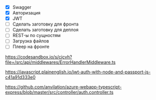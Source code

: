 - [x] Swagger
- [x] Авторизация
- [x] JWT
- [ ] Сделать заготовку для фронта
- [ ] Сделать заготовку для деплоя
- [ ] REST-ы по сущностям
- [ ] Загрузка файлов
- [ ] Плеер на фронте

https://codesandbox.io/s/cjcvh?file=/src/api/middlewares/ErrorHandlerMiddleware.ts

https://javascript.plainenglish.io/jwt-auth-with-node-and-passport-js-c41a91d333e0

https://github.com/anvilation/azure-webapp-typescript-express/blob/master/src/controller/auth.controller.ts

